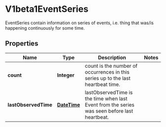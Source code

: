 

# V1beta1EventSeries

EventSeries contain information on series of events, i.e. thing that was/is happening continuously for some time.
## Properties

Name | Type | Description | Notes
------------ | ------------- | ------------- | -------------
**count** | **Integer** | count is the number of occurrences in this series up to the last heartbeat time. | 
**lastObservedTime** | [**DateTime**](DateTime.md) | lastObservedTime is the time when last Event from the series was seen before last heartbeat. | 



